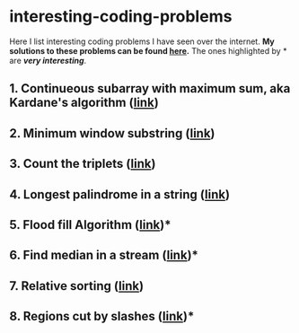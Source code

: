 # interesting-coding-problems
Here I list interesting coding problems I have seen over the internet. **My solutions to these problems can be found [here](https://github.com/SalarAbb/interesting-coding-problems-solution).** The ones highlighted by * are ***very interesting***.

## 1. Continueous subarray with maximum sum, aka Kardane's algorithm ([link](https://practice.geeksforgeeks.org/problems/kadanes-algorithm/0))

## 2. Minimum window substring ([link](https://leetcode.com/problems/minimum-window-substring/submissions/))

## 3. Count the triplets ([link](https://practice.geeksforgeeks.org/problems/count-the-triplets4615/1))

## 4. Longest palindrome in a string ([link](https://practice.geeksforgeeks.org/problems/longest-palindrome-in-a-string/0))

## 5. Flood fill Algorithm ([link](https://practice.geeksforgeeks.org/problems/flood-fill-algorithm/0))*

## 6. Find median in a stream ([link](https://practice.geeksforgeeks.org/problems/find-median-in-a-stream/0))*

## 7. Relative sorting ([link](https://practice.geeksforgeeks.org/problems/relative-sorting/0))

## 8. Regions cut by slashes ([link](https://leetcode.com/problems/regions-cut-by-slashes/submissions/))*

